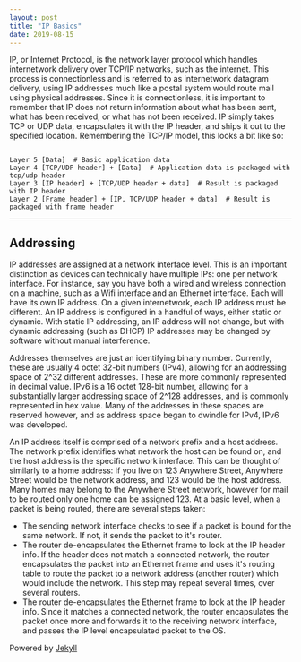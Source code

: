 ```yaml
---
layout: post
title: "IP Basics"
date: 2019-08-15
---
```


IP, or Internet Protocol, is the network layer protocol which handles internetwork delivery over TCP/IP networks, such as the internet. This process is connectionless and is referred to as internetwork datagram delivery, using IP addresses much like a postal system would route mail using physical addresses. Since it is connectionless, it is important to remember that IP does not return information about what has been sent, what has been received, or what has not been received. IP simply takes TCP or UDP data, encapsulates it with the IP header, and ships it out to the specified location. Remembering the TCP/IP model, this looks a bit like so:  
```  

Layer 5 [Data]  # Basic application data  
Layer 4 [TCP/UDP header] + [Data]  # Application data is packaged with tcp/udp header  
Layer 3 [IP header] + [TCP/UDP header + data]  # Result is packaged with IP header  
Layer 2 [Frame header] + [IP, TCP/UDP header + data]  # Result is packaged with frame header  

```  
<hr>
<h2>Addressing</h2>  
IP addresses are assigned at a network interface level. This is an important distinction as devices can technically have multiple IPs: one per network interface. For instance, say you have both a wired and wireless connection on a machine, such as a Wifi interface and an Ethernet interface. Each will have its own IP address. On a given internetwork, each IP address must be different. An IP address is configured in a handful of ways, either static or dynamic. With static IP addressing, an IP address will not change, but with dynamic addressing (such as DHCP) IP addresses may be changed by software without manual interference.  

Addresses themselves are just an identifying binary number. Currently, these are usually 4 octet 32-bit numbers (IPv4), allowing for an addressing space of 2^32 different addresses. These are more commonly represented in decimal value. IPv6 is a 16 octet 128-bit number, allowing for a substantially larger addressing space of 2^128 addresses, and is commonly represented in hex value. Many of the addresses in these spaces are reserved however, and as address space began to dwindle for IPv4, IPv6 was developed.  

An IP address itself is comprised of a network prefix and a host address. The network prefix identifies what network the host can be found on, and the host address is the specific network interface. This can be thought of similarly to a home address: If you live on 123 Anywhere Street, Anywhere Street would be the network address, and 123 would be the host address. Many homes may belong to the Anywhere Street network, however for mail to be routed only one home can be assigned 123. At a basic level, when a packet is being routed, there are several steps taken:  

+ The sending network interface checks to see if a packet is bound for the same network. If not, it sends the packet to it's router.  
+ The router de-encapsulates the Ethernet frame to look at the IP header info. If the header does not match a connected network, the router encapsulates the packet into an Ethernet frame and uses it's routing table to route the packet to a network address (another router) which would include the network. This step may repeat several times, over several routers.  
+ The router de-encapsulates the Ethernet frame to look at the IP header info. Since it matches a connected network, the router encapsulates the packet once more and forwards it to the receiving network interface, and passes the IP level encapsulated packet to the OS.  

Powered by [Jekyll](http://jekyllrb.com)  
